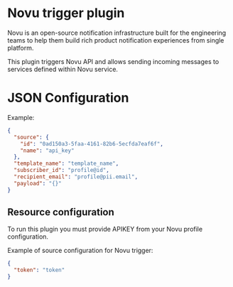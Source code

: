 # Novu trigger plugin

Novu is an open-source notification infrastructure built for the engineering teams to help them build rich product
notification experiences from single platform.

This plugin triggers Novu API and allows sending incoming messages to services defined within Novu service.

# JSON Configuration

Example:

```json
{
  "source": {
    "id": "0ad150a3-5faa-4161-82b6-5ecfda7eaf6f",
    "name": "api_key"
  },
  "template_name": "template_name",
  "subscriber_id": "profile@id",
  "recipient_email": "profile@pii.email",
  "payload": "{}"
}
```

## Resource configuration

To run this plugin you must provide APIKEY from your Novu profile configuration.

Example of source configuration for Novu trigger:

```json
{
  "token": "token"
}
```